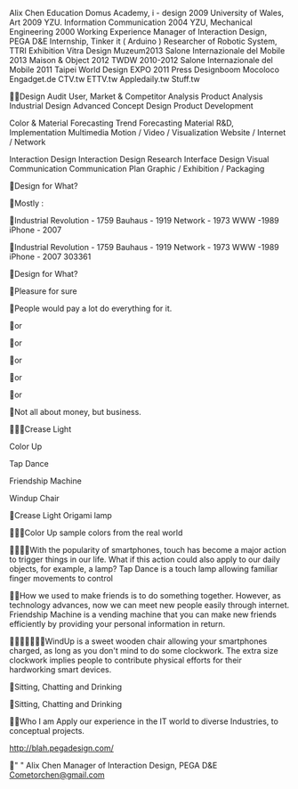  Alix Chen
Education
Domus Academy, i - design 2009 University of Wales, Art 2009 YZU. Information Communication 2004 YZU, Mechanical Engineering 2000
Working Experience
Manager of Interaction Design, PEGA D&E Internship, Tinker it ( Arduino ) Researcher of Robotic System, TTRI
Exhibition
Vitra Design Muzeum2013 Salone Internazionale del Mobile 2013 Maison & Object 2012 TWDW 2010-2012 Salone Internazionale del Mobile 2011 Taipei World Design EXPO 2011
Press
Designboom Mocoloco Engadget.de CTV.tw ETTV.tw Appledaily.tw Stuff.tw

Design Audit
User, Market & Competitor Analysis Product Analysis
Industrial Design
Advanced Concept Design Product Development

Color & Material Forecasting
Trend Forecasting Material R&D, Implementation
Multimedia
Motion / Video / Visualization Website / Internet / Network

Interaction Design
Interaction Design Research Interface Design
Visual Communication
Communication Plan Graphic / Exhibition / Packaging

Design for What?

Mostly : 





Industrial Revolution - 1759
Bauhaus - 1919
Network - 1973
WWW -1989
iPhone - 2007
  
   

Industrial Revolution - 1759
Bauhaus - 1919
Network - 1973
WWW -1989
iPhone - 2007
303361
   















 

    

    


   

Design for What?

Pleasure for sure


People would pay a lot do everything for it.

or

or

or

or

or

Not all about money, but business.

Crease Light

Color Up

Tap Dance

Friendship Machine

Windup Chair

Crease Light
Origami lamp

Color Up
sample colors from the real world

With the popularity of smartphones, touch has become a major action to trigger things in our life. What if this action could also apply to our daily objects, for example, a lamp? Tap Dance is a touch lamp allowing familiar finger movements to control

How we used to make friends is to do something together. However, as technology advances, now we can meet new people easily through internet. Friendship Machine is a vending machine that you can make new friends efficiently by providing your personal information in return.

WindUp is a sweet wooden chair allowing your smartphones charged, as long as you don't mind to do some clockwork. The extra size clockwork implies people to contribute physical efforts for their hardworking smart devices.



Sitting, Chatting and Drinking

Sitting, Chatting and Drinking

Who I am
Apply our experience in the IT world to diverse Industries, to conceptual projects.

http://blah.pegadesign.com/

" "
 Alix Chen
Manager of Interaction Design, PEGA D&E Cometorchen@gmail.com

